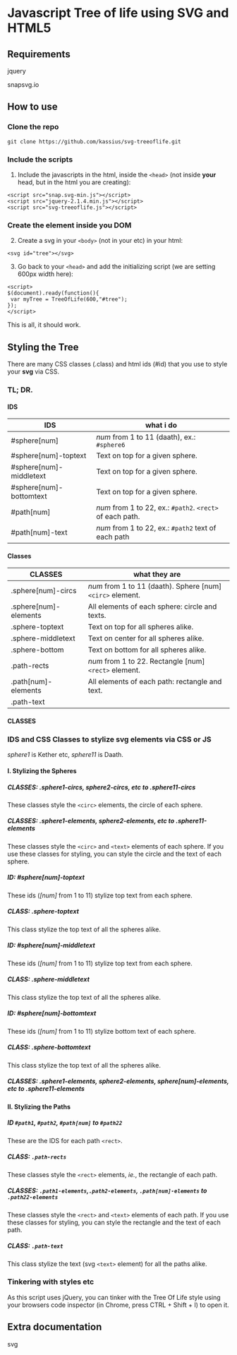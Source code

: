 # Javascript Tree of life using SVG and HTML5

## Requirements

jquery

snapsvg.io

## How to use

### Clone the repo

```
git clone https://github.com/kassius/svg-treeoflife.git
```

### Include the scripts

1. Include the javascripts in the html, inside the `<head>` (not inside **your** head, but in the html you are creating):

 ```
 <script src="snap.svg-min.js"></script>
 <script src="jquery-2.1.4.min.js"></script>
 <script src="svg-treeoflife.js"></script>
 ```

### Create the element inside you DOM

2. Create a svg in your `<body>` (not in your etc) in your html:

 `<svg id="tree"></svg>`
 
3. Go back to your `<head>` and add the initializing script (we are setting 600px width here):

 ```
 <script>    
 $(document).ready(function(){
  var myTree = TreeOfLife(600,"#tree");
 });
 </script>
 ```

This is all, it should work.

## Styling the Tree

There are many CSS classes (.class) and html ids (#id) that you use to style your **svg** via CSS.

### TL; DR.

#### IDS

IDS                     | what i do
----------------------- | ---------------------------
#sphere[num]            | *num* from 1 to 11 (daath), ex.: `#sphere6`
#sphere[num]-toptext    | Text on top for a given sphere.
#sphere[num]-middletext | Text on top for a given sphere.
#sphere[num]-bottomtext | Text on top for a given sphere.
#path[num]              | *num* from 1 to 22, ex.: `#path2`. `<rect>` of each path.
#path[num]-text         | *num* from 1 to 22, ex.: `#path2` text of each path

#### Classes

CLASSES               | what they are
--------------------- | -------------
.sphere[num]-circs    |  *num* from 1 to 11 (daath). Sphere [num] `<circ>` element.     | 
.sphere[num]-elements | All elements of each sphere: circle and texts.
.sphere-toptext       | Text on top for all spheres alike.
.sphere-middletext    | Text on center for all spheres alike.
.sphere-bottom        | Text on bottom for all spheres alike.
.path-rects           | *num* from 1 to 22. Rectangle [num] `<rect>` element.
.path[num]-elements | All elements of each path: rectangle and text.
.path-text |

#### CLASSES

### IDS and CSS Classes to stylize svg elements via CSS or JS

*sphere1* is Kether etc, *sphere11* is Daath.

#### I. Stylizing the Spheres

##### CLASSES: **.sphere1-circs**, **sphere2-circs**, etc to **.sphere11-circs**

These classes style the `<circ>` elements, the circle of each sphere.

##### CLASSES: **.sphere1-elements**, **sphere2-elements**, etc to **.sphere11-elements**

These classes style the `<circ>` and `<text>` elements of each sphere. If you use these classes for styling, you can style the circle and the text of each sphere.

##### ID: #sphere[num]-toptext

These ids (*[num]* from 1 to 11) stylize top text from each sphere.

##### CLASS: .sphere-toptext

This class stylize the top text of all the spheres alike.

##### ID: #sphere[num]-middletext

These ids (*[num]* from 1 to 11) stylize top text from each sphere.

##### CLASS: .sphere-middletext

This class stylize the top text of all the spheres alike.

##### ID: #sphere[num]-bottomtext

These ids (*[num]* from 1 to 11) stylize bottom text of each sphere.

##### CLASS: .sphere-bottomtext

This class stylize the top text of all the spheres alike.

##### CLASSES: **.sphere1-elements**, **sphere2-elements**, **sphere[num]-elements**, etc to **.sphere11-elements**

#### II. Stylizing the Paths

##### ID `#path1`, `#path2`, `#path[num]` to `#path22`

These are the IDS for each path `<rect>`.

##### CLASS: `.path-rects`

These classes style the `<rect>` elements, *ie.*, the rectangle of each path.

##### CLASSES: `.path1-elements`,`.path2-elements`, `.path[num]-elements` to `.path22-elements`

These classes style the `<rect>` and `<text>` elements of each path. If you use these classes for styling, you can style the rectangle and the text of each path.

##### CLASS: `.path-text`

This class stylize the text (svg `<text>` element) for all the paths alike.

### Tinkering with styles etc

As this script uses jQuery, you can tinker with the Tree Of Life style using your browsers code inspector (in Chrome, press CTRL + Shift + I) to open it.

## Extra documentation

svg